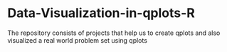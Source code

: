 # Data-Visualization-in-qplots-R
The repository consists of projects that help us to create qplots and also visualized a real world problem set using qplots
